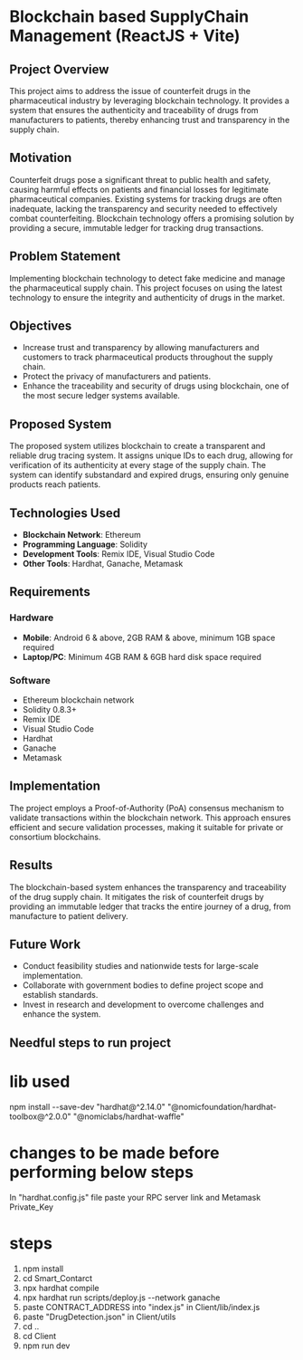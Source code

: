 # Blockchain based SupplyChain Management (ReactJS + Vite)

## Project Overview

This project aims to address the issue of counterfeit drugs in the pharmaceutical industry by leveraging blockchain technology. It provides a system that ensures the authenticity and traceability of drugs from manufacturers to patients, thereby enhancing trust and transparency in the supply chain.

## Motivation

Counterfeit drugs pose a significant threat to public health and safety, causing harmful effects on patients and financial losses for legitimate pharmaceutical companies. Existing systems for tracking drugs are often inadequate, lacking the transparency and security needed to effectively combat counterfeiting. Blockchain technology offers a promising solution by providing a secure, immutable ledger for tracking drug transactions.

## Problem Statement

Implementing blockchain technology to detect fake medicine and manage the pharmaceutical supply chain. This project focuses on using the latest technology to ensure the integrity and authenticity of drugs in the market.

## Objectives

- Increase trust and transparency by allowing manufacturers and customers to track pharmaceutical products throughout the supply chain.
- Protect the privacy of manufacturers and patients.
- Enhance the traceability and security of drugs using blockchain, one of the most secure ledger systems available.

## Proposed System

The proposed system utilizes blockchain to create a transparent and reliable drug tracing system. It assigns unique IDs to each drug, allowing for verification of its authenticity at every stage of the supply chain. The system can identify substandard and expired drugs, ensuring only genuine products reach patients.

## Technologies Used

- **Blockchain Network**: Ethereum
- **Programming Language**: Solidity
- **Development Tools**: Remix IDE, Visual Studio Code
- **Other Tools**: Hardhat, Ganache, Metamask

## Requirements

### Hardware

- **Mobile**: Android 6 & above, 2GB RAM & above, minimum 1GB space required
- **Laptop/PC**: Minimum 4GB RAM & 6GB hard disk space required

### Software

- Ethereum blockchain network
- Solidity 0.8.3+
- Remix IDE
- Visual Studio Code
- Hardhat
- Ganache
- Metamask

## Implementation

The project employs a Proof-of-Authority (PoA) consensus mechanism to validate transactions within the blockchain network. This approach ensures efficient and secure validation processes, making it suitable for private or consortium blockchains.

## Results

The blockchain-based system enhances the transparency and traceability of the drug supply chain. It mitigates the risk of counterfeit drugs by providing an immutable ledger that tracks the entire journey of a drug, from manufacture to patient delivery.

## Future Work

- Conduct feasibility studies and nationwide tests for large-scale implementation.
- Collaborate with government bodies to define project scope and establish standards.
- Invest in research and development to overcome challenges and enhance the system.

## Needful steps to run project
  
  # lib used
  npm install --save-dev "hardhat@^2.14.0" "@nomicfoundation/hardhat-toolbox@^2.0.0" "@nomiclabs/hardhat-waffle"
  
  # changes to be made before performing below steps
   In "hardhat.config.js" file paste your RPC server link and Metamask Private_Key
  
  # steps
  1. npm install
  2. cd Smart_Contarct
  3. npx hardhat compile
  4. npx hardhat run scripts/deploy.js --network ganache
  5. paste CONTRACT_ADDRESS into "index.js" in Client/lib/index.js
  6. paste "DrugDetection.json" in Client/utils
  7. cd ..
  8. cd Client
  9. npm run dev
